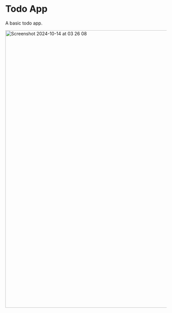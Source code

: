 # Todo App

A basic todo app.

<img width="868" alt="Screenshot 2024-10-14 at 03 26 08" src="https://github.com/user-attachments/assets/7af37bfc-905d-422d-becb-70d49bf5f212">
